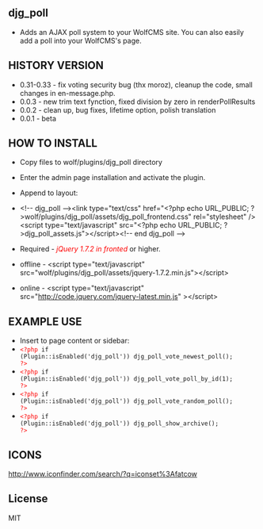 djg_poll
----
* Adds an AJAX poll system to your WolfCMS site. You can also easily add a poll into your WolfCMS's page.

HISTORY VERSION
----
* 0.31-0.33 - fix voting security bug (thx moroz), cleanup the code, small changes in en-message.php.
* 0.0.3 - new trim text fynction, fixed division by zero in renderPollResults
* 0.0.2 - clean up, bug fixes, lifetime option, polish translation
* 0.0.1 - beta

HOW TO INSTALL
----
* Copy files to wolf/plugins/djg_poll directory
* Enter the admin page installation and activate the plugin.
* Append to layout:
* &lt;!-- djg_poll --&gt;&lt;link type="text/css" href="&lt;?php echo URL_PUBLIC; ?&gt;wolf/plugins/djg_poll/assets/djg_poll_frontend.css" rel="stylesheet" /&gt;&lt;script type="text/javascript" src="&lt;?php echo URL_PUBLIC; ?&gt;djg_poll_assets.js"&gt;&lt;/script&gt;&lt;!-- end djg_poll --&gt;

* Required - <i style="color:red;">jQuery 1.7.2 in fronted</i> or higher.
* offline - &lt;script type="text/javascript" src="<?php echo URL_PUBLIC; ?>wolf/plugins/djg_poll/assets/jquery-1.7.2.min.js"&gt;&lt;/script&gt;
* online - &lt;script type="text/javascript" src="http://code.jquery.com/jquery-latest.min.js" &gt;&lt;/script&gt;

EXAMPLE USE
----
* Insert to page content or sidebar:</li>
* <code><span style="color:red;">&lt;?php</span> if (Plugin::isEnabled('djg_poll')) djg_poll_vote_newest_poll(); <span style="color:red;">?&gt;</span></code>
* <code><span style="color:red;">&lt;?php</span> if (Plugin::isEnabled('djg_poll')) djg_poll_vote_poll_by_id(1); <span style="color:red;">?&gt;</span></code>
* <code><span style="color:red;">&lt;?php</span> if (Plugin::isEnabled('djg_poll')) djg_poll_vote_random_poll(); <span style="color:red;">?&gt;</span></code>
* <code><span style="color:red;">&lt;?php</span> if (Plugin::isEnabled('djg_poll')) djg_poll_show_archive(); <span style="color:red;">?&gt;</span></code>

ICONS
----
http://www.iconfinder.com/search/?q=iconset%3Afatcow

License
----
MIT